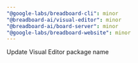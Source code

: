 ```yaml
---
"@google-labs/breadboard-cli": minor
"@breadboard-ai/visual-editor": minor
"@breadboard-ai/board-server": minor
"@google-labs/breadboard-website": minor
---
```


Update Visual Editor package name
